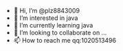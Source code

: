 - 👋 Hi, I’m @plz8843009
- 👀 I’m interested in java
- 🌱 I’m currently learning java
- 💞️ I’m looking to collaborate on ...
- 📫 How to reach me qq:1020513496

<!---
plz8843009/plz8843009 is a ✨ special ✨ repository because its `README.md` (this file) appears on your GitHub profile.
You can click the Preview link to take a look at your changes.
--->
